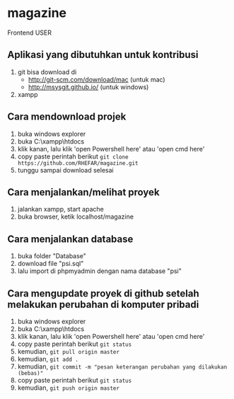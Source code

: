 # magazine
Frontend USER

## Aplikasi yang dibutuhkan untuk kontribusi
1. git bisa download di
   * http://git-scm.com/download/mac (untuk mac)
   * http://msysgit.github.io/       (untuk windows)
1. xampp

## Cara mendownload projek
1. buka windows explorer
1. buka C:\xampp\htdocs
1. klik kanan, lalu klik 'open Powershell here' atau 'open cmd here'
1. copy paste perintah berikut `git clone https://github.com/RHEFAR/magazine.git`
1. tunggu sampai download selesai

## Cara menjalankan/melihat proyek
1. jalankan xampp, start apache
1. buka browser, ketik localhost/magazine

## Cara menjalankan database
1. buka folder "Database"
1. download file "psi.sql"
1. lalu import di phpmyadmin dengan nama database "psi"

## Cara mengupdate proyek di github setelah melakukan perubahan di komputer pribadi
1. buka windows explorer
1. buka C:\xampp\htdocs
1. klik kanan, lalu klik 'open Powershell here' atau 'open cmd here'
1. copy paste perintah berikut `git status`
1. kemudian, `git pull origin master`
1. kemudian, `git add .`
1. kemudian, `git commit -m "pesan keterangan perubahan yang dilakukan (bebas)"`
1. copy paste perintah berikut `git status`
1. kemudian, `git push origin master`
